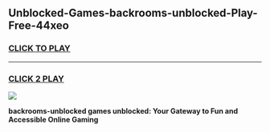 
## Unblocked-Games-backrooms-unblocked-Play-Free-44xeo
<h3>
<a href="https://premium76.site?title=backrooms-unblocked&ref=15A">CLICK TO PLAY</a></h3>
<hr>

<h3>
<a href="https://premium76.site?title=backrooms-unblocked&ref=15A">CLICK 2 PLAY</a>
  
</h3>

<a href="https://premium76.site?title=backrooms-unblocked&ref=15A"><img src="https://clearcache.store/games.png"></a>


**backrooms-unblocked games unblocked: Your Gateway to Fun and Accessible Online Gaming**
